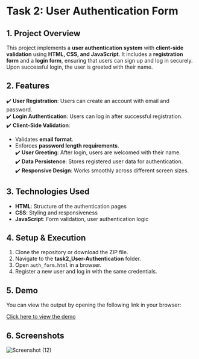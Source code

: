 # Task 2: User Authentication Form  

## 1. Project Overview  
This project implements a **user authentication system** with **client-side validation** using **HTML, CSS, and JavaScript**. It includes a **registration form** and a **login form**, ensuring that users can sign up and log in securely. Upon successful login, the user is greeted with their name.  

## 2. Features  
✔️ **User Registration**: Users can create an account with email and password.  
✔️ **Login Authentication**: Users can log in after successful registration.  
✔️ **Client-Side Validation**:  
   - Validates **email format**.  
   - Enforces **password length requirements**.  
✔️ **User Greeting**: After login, users are welcomed with their name.  
✔️ **Data Persistence**: Stores registered user data for authentication.  
✔️ **Responsive Design**: Works smoothly across different screen sizes.  

## 3. Technologies Used  
- **HTML**: Structure of the authentication pages  
- **CSS**: Styling and responsiveness  
- **JavaScript**: Form validation, user authentication logic  

## 4. Setup & Execution  
1. Clone the repository or download the ZIP file.  
2. Navigate to the **task2_User-Authentication** folder.  
3. Open `auth_form.html` in a browser.  
4. Register a new user and log in with the same credentials.  

## 5. Demo  
You can view the output by opening the following link in your browser:  

[Click here to view the demo](http://127.0.0.1:3002/task2_User-Authentication/auth_form.html)  

## 6. Screenshots
![Screenshot (12)](https://github.com/user-attachments/assets/2913a0b4-00cd-4d2b-adb4-9877b4fc1eb0)

